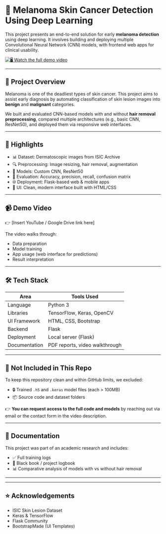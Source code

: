 # 🧬 Melanoma Skin Cancer Detection Using Deep Learning

This project presents an end-to-end solution for early **melanoma detection** using deep learning. It involves building and deploying multiple Convolutional Neural Network (CNN) models, with frontend web apps for clinical usability.

[![🖥️ Watch the full demo video](https://img.youtube.com/vi/nRxRSB25XO0/maxresdefault.jpg)](https://youtu.be/nRxRSB25XO0)



---

## 🎯 Project Overview

Melanoma is one of the deadliest types of skin cancer. This project aims to assist early diagnosis by automating classification of skin lesion images into **benign** and **malignant** categories.

We built and evaluated CNN-based models with and without **hair removal preprocessing**, compared multiple architectures (e.g., basic CNN, ResNet50), and deployed them via responsive web interfaces.

---

## 🧠 Highlights

- 📊 Dataset: Dermatoscopic images from ISIC Archive
- 🔍 Preprocessing: Image resizing, hair removal, augmentation
- 🤖 Models: Custom CNN, ResNet50
- 🧪 Evaluation: Accuracy, precision, recall, confusion matrix
- 🌐 Deployment: Flask-based web & mobile apps
- 🎨 UI: Clean, modern interface built with HTML/CSS

---

## 📹 Demo Video

👉 [Insert YouTube / Google Drive link here]

The video walks through:
- Data preparation
- Model training
- App usage (web interface for predictions)
- Result interpretation

---

## 🛠️ Tech Stack

| Area             | Tools Used                        |
|------------------|-----------------------------------|
| Language         | Python 3                          |
| Libraries        | TensorFlow, Keras, OpenCV         |
| UI Framework     | HTML, CSS, Bootstrap              |
| Backend          | Flask                             |
| Deployment       | Local server (Flask)              |
| Documentation    | PDF reports, video walkthrough    |

---

## 📁 Not Included in This Repo

To keep this repository clean and within GitHub limits, we excluded:

- 🔒 Trained `.h5` and `.keras` model files (each > 100MB)
- 📦 Source code and dataset folders

👉 **You can request access to the full code and models** by reaching out via email or the contact form in the video description.

---

## 📄 Documentation

This project was part of an academic research and includes:

- ✅ Full training logs
- 🧪 Black book / project logbook
- 📊 Comparative analysis of models with vs without hair removal

---

---

## ⭐ Acknowledgements

- ISIC Skin Lesion Dataset
- Keras & TensorFlow
- Flask Community
- BootstrapMade (UI Templates)
